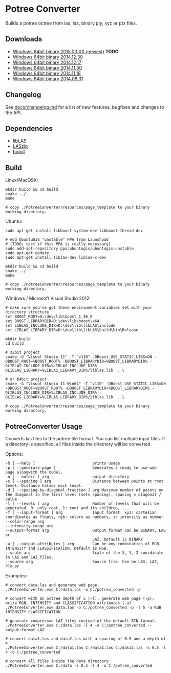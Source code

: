 # Potree Converter

Builds a potree octree from las, laz, binary ply, xyz or ptx files.

## Downloads

* [Windows 64bit binary 2015.03.XX (newest)]() __TODO__
* [Windows 64bit binary 2014.12.30](http://potree.org/downloads/PotreeConverter/PotreeConverter_2014.12.30.zip)
* [Windows 64bit binary 2014.12.17](http://potree.org/downloads/PotreeConverter/PotreeConverter_2014.12.17.zip)
* [Windows 64bit binary 2014.11.30](http://potree.org/downloads/PotreeConverter/PotreeConverter_2014.11.30.zip)
* [Windows 64bit binary 2014.11.18](http://potree.org/downloads/PotreeConverter/PotreeConverter_2014.11.18.zip)
* [Windows 64bit binary 2014.08.31](http://potree.org/downloads/PotreeConverter/PotreeConverter_2014.08.31.zip)

## Changelog

See [docs/changelog.md](./docs/changelog.md) for a list of new features, bugfixes and changes to the API.

## Dependencies

* [libLAS](https://github.com/libLAS/libLAS)
* [LASzip](https://github.com/LASzip/LASzip)
* [boost](http://www.boost.org/)

## Build

Linux/MacOSX:

    mkdir build && cd build
    cmake ../
    make

    # copy ./PotreeConverter/resources/page_template to your binary working directory.

Ubuntu:

    sudo apt-get install libboost-system-dev libboost-thread-dev

    # Add UbuntuGIS "unstable" PPA from Launchpad
    # (TODO: test if this PPA is really necessary)
    sudo add-apt-repository ppa:ubuntugis/ubuntugis-unstable
    sudo apt-get update
    sudo apt-get install liblas-dev liblas-c-dev

    mkdir build && cd build
    cmake ../
    make

    # copy ./PotreeConverter/resources/page_template to your binary working directory.

Windows / Microsoft Visual Studio 2012:

    # make sure you've got these environment variables set with your directory structure
    set BOOST_ROOT=D:\dev\lib\boost_1_56_0
    set BOOST_LIBRARYDIR=D:\dev\lib\boost\x64
    set LIBLAS_INCLUDE_DIR=D:\dev\lib\libLAS\include
    set LIBLAS_LIBRARY_DIR=D:\dev\lib\libLAS\build\bin\Release

    mkdir build
    cd build

    # 32bit project
    cmake -G "Visual Studio 11" -T "v110" -DBoost_USE_STATIC_LIBS=ON -DBOOST_ROOT=%BOOST_ROOT% -DBOOST_LIBRARYDIR=%BOOST_LIBRARYDIR% -DLIBLAS_INCLUDE_DIR=%LIBLAS_INCLUDE_DIR% -DLIBLAS_LIBRARY=%LIBLAS_LIBRARY_DIR%/liblas.lib  ..\

    # or 64bit project
    cmake -G "Visual Studio 11 Win64" -T "v110" -DBoost_USE_STATIC_LIBS=ON -DBOOST_ROOT=%BOOST_ROOT% -DBOOST_LIBRARYDIR=%BOOST_LIBRARYDIR% -DLIBLAS_INCLUDE_DIR=%LIBLAS_INCLUDE_DIR% -DLIBLAS_LIBRARY=%LIBLAS_LIBRARY_DIR%/liblas.lib  ..\

    # copy ./PotreeConverter/resources/page_template to your binary working directory.

## PotreeConverter Usage

Converts las files to the potree file format.
You can list multiple input files. If a directory is specified, all files
inside the directory will be converted.

Options:


```
-h [ --help ]                         prints usage
-p [ --generate-page ]                Generates a ready to use web page alongwith the model.
-o [ --outdir ] arg                   output directory
-s [ --spacing ] arg                  Distance between points at root level. Distance halves each level.
-d [ --spacing-by-diagonal-fraction ] arg Maximum number of points on the diagonal in the first level (sets spacing). spacing = diagonal / value
-l [ --levels ] arg                   Number of levels that will be generated. 0: only root, 1: root and its children, ...
-f [ --input-format ] arg             Input format. xyz: cartesian coordinates as floats, rgb: colors as numbers, i: intensity as number
--color-range arg
--intensity-range arg
--output-format arg                   Output format can be BINARY, LAS or
                                      LAZ. Default is BINARY
-a [ --output-attributes ] arg        Can be any combination of RGB, INTENSITY and CLASSIFICATION. Default is RGB.
--scale arg                           Scale of the X, Y, Z coordinate in LAS and LAZ files.
--source arg                          Source file. Can be LAS, LAZ, PTX or
```

Examples:

    # convert data.las and generate web page.
    ./PotreeConverter.exe C:/data.las -o C:/potree_converted -p

    # convert with an octree depth of 5 (-l); generate web page (-p); write RGB, INTENSITY and CLASSIFICATION attributes (-a)
    ./PotreeConverter.exe data.las -o C:/potree_converted -p -l 5 -a RGB INTENSITY CLASSIFICATION

    # generate compressed LAZ files instead of the default BIN format.
    ./PotreeConverter.exe C:/data.las -l 4 -o C:/potree_converted --output-format LAZ

    # convert data1.las and data2.las with a spacing of 0.5 and a depth of 4
    ./PotreeConverter.exe C:/data1.las C:/data1.las C:/data2.las -s 0.5 -l 4 -o C:/potree_converted

    # convert all files inside the data directory
    ./PotreeConverter.exe C:/data -s 0.5 -l 4 -o C:/potree_converted
